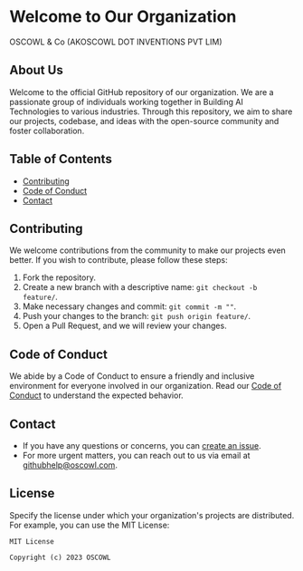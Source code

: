# Welcome to Our Organization

OSCOWL & Co (AKOSCOWL DOT INVENTIONS PVT LIM)

## About Us

Welcome to the official GitHub repository of our organization. We are a passionate group of individuals working together in Building AI Technologies to various industries. Through this repository, we aim to share our projects, codebase, and ideas with the open-source community and foster collaboration.

## Table of Contents
- [Contributing](#contributing)
- [Code of Conduct](#code-of-conduct)
- [Contact](#contact)

## Contributing

We welcome contributions from the community to make our projects even better. If you wish to contribute, please follow these steps:

1. Fork the repository.
2. Create a new branch with a descriptive name: `git checkout -b feature/`.
3. Make necessary changes and commit: `git commit -m ""`.
4. Push your changes to the branch: `git push origin feature/`.
5. Open a Pull Request, and we will review your changes.


## Code of Conduct

We abide by a Code of Conduct to ensure a friendly and inclusive environment for everyone involved in our organization. Read our [Code of Conduct](https://github.com/OSCOWL/code_of_conduct) to understand the expected behavior.

## Contact

- If you have any questions or concerns, you can [create an issue](https://github.com/your-organization/your-repo/issues).
- For more urgent matters, you can reach out to us via email at [githubhelp@oscowl.com](mailto:aryuemaan@yahoo.com).

## License

Specify the license under which your organization's projects are distributed. For example, you can use the MIT License:

```
MIT License

Copyright (c) 2023 OSCOWL

```
